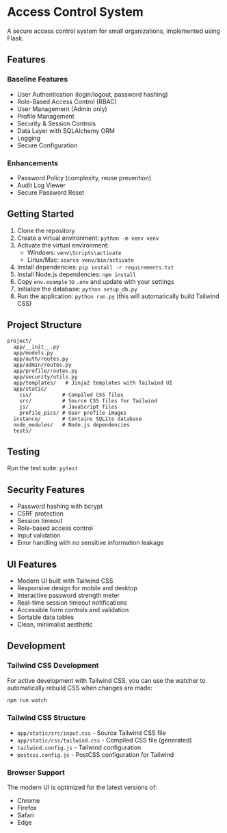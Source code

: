 # Access Control System

A secure access control system for small organizations, implemented using Flask.

## Features

### Baseline Features
- User Authentication (login/logout, password hashing)
- Role-Based Access Control (RBAC)
- User Management (Admin only)
- Profile Management
- Security & Session Controls
- Data Layer with SQLAlchemy ORM
- Logging
- Secure Configuration

### Enhancements
- Password Policy (complexity, reuse prevention)
- Audit Log Viewer
- Secure Password Reset

## Getting Started

1. Clone the repository
2. Create a virtual environment: `python -m venv venv`
3. Activate the virtual environment:
   - Windows: `venv\Scripts\activate`
   - Linux/Mac: `source venv/bin/activate`
4. Install dependencies: `pip install -r requirements.txt`
5. Install Node.js dependencies: `npm install`
6. Copy `env.example` to `.env` and update with your settings
7. Initialize the database: `python setup_db.py`
8. Run the application: `python run.py` (this will automatically build Tailwind CSS)

## Project Structure

```
project/
  app/__init__.py
  app/models.py
  app/auth/routes.py
  app/admin/routes.py
  app/profile/routes.py
  app/security/utils.py
  app/templates/   # Jinja2 templates with Tailwind UI
  app/static/
    css/          # Compiled CSS files
    src/          # Source CSS files for Tailwind
    js/           # JavaScript files
    profile_pics/ # User profile images
  instance/       # Contains SQLite database
  node_modules/   # Node.js dependencies
  tests/
```

## Testing

Run the test suite: `pytest`

## Security Features

- Password hashing with bcrypt
- CSRF protection
- Session timeout
- Role-based access control
- Input validation
- Error handling with no sensitive information leakage

## UI Features

- Modern UI built with Tailwind CSS
- Responsive design for mobile and desktop
- Interactive password strength meter
- Real-time session timeout notifications
- Accessible form controls and validation
- Sortable data tables
- Clean, minimalist aesthetic

## Development

### Tailwind CSS Development

For active development with Tailwind CSS, you can use the watcher to automatically rebuild CSS when changes are made:

```bash
npm run watch
```

### Tailwind CSS Structure

- `app/static/src/input.css` - Source Tailwind CSS file
- `app/static/css/tailwind.css` - Compiled CSS file (generated)
- `tailwind.config.js` - Tailwind configuration
- `postcss.config.js` - PostCSS configuration for Tailwind

### Browser Support

The modern UI is optimized for the latest versions of:
- Chrome
- Firefox
- Safari
- Edge